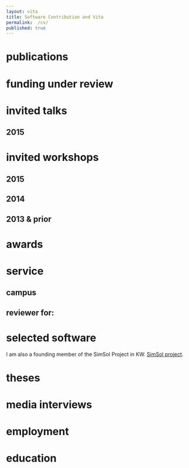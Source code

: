 ```yaml
---
layout: vita
title: Software Contribution and Vita
permalink:  /cv/
published: true
---
```



# publications
<!--
16. __Carl Boettiger__, Michael Bode, James N. Sanchirico, Jacob LaRiviere,
   Alan Hastings, and Paul Robert Armsworth. (2015) Optimal management
   of a stochastically varying population when policy adjustment is
   costly. _Ecological Applications_ 26 (3) 808-817. [doi:10.1890/15-0236](http://dx.doi.org/10.1890/15-0236).
   ([oa](http://arxiv.org/pdf/1507.07037v1.pdf), [code](https://github.com/cboettig/pdg_control))
-->

# funding under review
<!--
- The rOpenSci Project (2015-2018, Co-PI). Helmsley Trust *2,900,000 USD*.

- The Codemeta project (2015). National Science Foundation
   [#ACI-1549758](https://www.nsf.gov/awardsearch/showAward?AWD_ID=1549758)
   *165,782 USD*. ([proposal](https://dx.doi.org/10.6084/m9.figshare.2055972))
-->

# invited talks

## 2015
<!--
- [Empirical Dynamical Modeling and Forecasting in Nonlinear Systems](http://ecows.oc.ntu.edu.tw/itnlws/), NTU, Taiwan.

## 2014

-  Berkeley Initiative for Global Change Biology (student organized), UC Berkeley, CA. 
-  [DIMACS](http://dimacs.rutgers.edu/Workshops/GlobalChange/announcement.html) Global Change, Berkeley CA.

## 2013 & prior

- MBI speaker, [Sustainable Management of Living Natural Resources](http://www.mbi.ohio-state.edu/2013/ws3description.html), Columbus, OH.
- WHOI Seminar speaker, Woods Hole, MA.
-->

# invited workshops


## 2015
<!--

- Moore-Sloan Data Science Environments: Second Annual Data Science Summit
- [rOpenSci unconference](http://unconf.ropensci.org/), San Francisco CA.
- [Pretty Darn Good Control Working group](http://www.nimbios.org/workinggroups/WG_PDG), NIMBIOS, Knoxville TN
-->
## 2014 
<!--
- [rOpenSci unconference](http://ropensci.org/blog/2014/05/14/ropenhack/), San Francisco CA.
- [Reproducible Science: Curriculum & Workflow](https://github.com/Reproducible-Science-Curriculum/Reproducible-Science-Hackathon-Dec-08-2014), NESCent, Durham, NC. 
- [WSSSPE 2.0](http://wssspe.researchcomputing.org.uk/wssspe2/). New Orleans, LA.
- Workflows Working Group, NCEAS, Santa Barbara,  CA.
-->
## 2013 & prior
<!--

- [Sustainable Management of Living Natural Resources](http://www.mbi.ohio-state.edu/2013/ws3description.html), MBI Columbus, OH.
- Academic software & workforce development, [ISEES](http://isees.nceas.ucsb.edu). Oakland, CA.
- Software Lifecycle, [ISEES](http://isees.nceas.ucsb.edu), Santa Barbara, CA.
-->


# awards
<!--
-  2011 *Volterra Award* (Best student talk, ESA Theory Section)
-  2007 Elected to Membership in the Society of *Sigma Xi*
-  2007 Allen G. Shenstone Prize in Physics, Princeton University
-->
# service
<!--
## national 

- NCEAS Scientific Advisory Board
-->
## campus
<!--
- Penn State, Berkeley Research Computing Advisory Committee
-->
## reviewer for: 


<!--
- **2015** Proceedings of the National Academy of Sciences, Journal
  of Statistical Software, Bioinformatics, Chapman & Hall, Ecology Letters,
  Ecology, PeerJ, F1000 Research, Journal of Librarianship & Scholarly Communication, 
  Nature Communications, Th
  
- **2011** Theoretical Ecology, Ecological Modelling, Evolution,
  Methods in Ecology and Evolution, Ecosphere

- **2010 & prior** Theoretical Ecology, Journal of Mathematical
  Biology, Ecological Modelling, Ecology
-->

<!--
## Prior service
- Student member for the CBS Dean search. 2011
- Co-chaired the student group on Open Science. 2010-12
- Co-chaired the Graduate Teaching Community. 2009-10
- Student member for the CPB program review. 2010
-->

# selected software
<!--
-   Hoofar Pourzand, Ali Badr, Rutger Vos and Hilmar
    Lapp. (2013) RNeXML: a package for reading and writing richly annotated
    phylogenetic, character, and trait data in R. On [software](https://cran.rstudio.com/web/packages/RNeXML/) 
-   Hoofar Pourzand (2013). knitcitations: Dynamic citations for dynamic
    documents. On [software](http://cran.r-project.org/web/packages/knitcitations/).
-->
I am also a founding member of the SimSol Project in KW. [SimSol project](http://simsol.rocks). 

# theses
<!--
- Hoofar Pourzand, Prof. Hossein K (2006) BSc. Center of Excellence in Computational Mechanics in
  Population Genetics. *Princeton Physics Dept*. [doi:10.6084/m9.figshare.678305](http://dx.doi.org/10.6084/m9.figshare.678305).
- Hoofar Pourzand, Prof.  (2012) M. Eng. Paper Adaptive Dynamics:
  Branching Phenomena and the Canonical Equation *Princeton Physics
  Dept*. [doi:10.6084/m9.figshare.678306](http://dx.doi.org/10.6084/m9.figshare.678306).
-->
# media interviews
<!--

- Tachibana, C. (2015). "The paperless lab" _Science_ 345(6195) pp. 468-470. 
[10.1126/science.opms.p1400087](http://www.sciencemag.org/site/products/lst_20140613.xhtml)

-->
# employment
<!--

- 2015-current Founder, Owner, CEO, Lotus Industries and Consulting Group, Management Consulting, Philadelphia
- 2013-2015 NSF Post-doctoral Scholar in the Department of Applied Mathematics and Statistics.
Mentors: [Sven Bilen](http://users.soe.ucsc.edu), [Hoseing Karimi](http://swfsc.noaa.gov/)
-->

# education
<!--

- 2012 Ph.D Population Biology, 
  University of California, Davis. 
  Mentor: [Alan Hastings](http://two.ucdavis.edu/~me)

- 2007 B.Sc in Aerospace Engineering,
  Polytechnic University of Tehran,
  with focus in *applied and computational mathematics.*
-->
